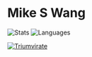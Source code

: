 # Mike S Wang

![Stats](https://github-readme-stats.vercel.app/api?username=MikeSWang&hide_title=true&hide_border=true&show_icons=true&rank_icon=github&theme=transparent&include_all_commits=true&show=reviews)
![Languages](https://github-readme-stats.vercel.app/api/top-langs/?username=MikeSWang&custom_title=Languages&hide_border=true&theme=transparent&layout=compact&langs_count=8&hide=postscript)

[![Triumvirate](https://github-readme-stats.vercel.app/api/pin?username=MikeSWang&repo=Triumvirate&show_owner=true&theme=transparent)](https://github.com/MikeSWang/Triumvirate)

<!--
**MikeSWang/MikeSWang** is a ✨ _special_ ✨ repository because its `README.md` (this file) appears on your GitHub profile.

Here are some ideas to get you started:

- 🔭 I’m currently working on ...
- 🌱 I’m currently learning ...
- 👯 I’m looking to collaborate on ...
- 🤔 I’m looking for help with ...
- 💬 Ask me about ...
- 📫 How to reach me: ...
- 😄 Pronouns: ...
- ⚡ Fun fact: ...
-->
